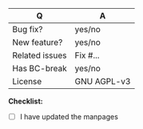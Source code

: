 | Q              | A
| -------------- | ---
| Bug fix?       | yes/no
| New feature?   | yes/no
| Related issues | Fix #... <!-- prefix each issue number with "Fix #", if any -->
| Has BC-break   | yes/no
| License        | GNU AGPL-v3

**Checklist:**
- [ ] I have updated the manpages

<!--
    Replace this notice by a short README for your feature/bugfix.
-->

